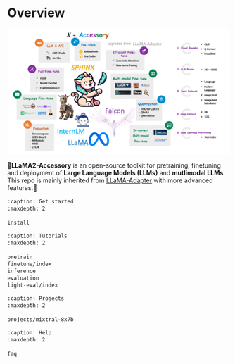 # Overview

![](./logo.png)

🚀**LLaMA2-Accessory** is an open-source toolkit for pretraining, finetuning and deployment of **Large Language Models (LLMs)** and **mutlimodal LLMs**. This repo is mainly inherited from [LLaMA-Adapter](https://github.com/OpenGVLab/LLaMA-Adapter) with more advanced features.🧠

```{toctree}
:caption: Get started
:maxdepth: 2

install
```

```{toctree}
:caption: Tutorials
:maxdepth: 2

pretrain
finetune/index
inference
evaluation
light-eval/index
```

```{toctree}
:caption: Projects
:maxdepth: 2

projects/mixtral-8x7b
```

```{toctree}
:caption: Help
:maxdepth: 2

faq
```